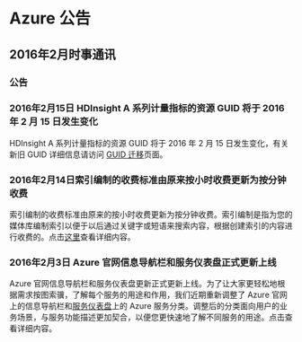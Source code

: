 <properties
	pageTitle="Azure 公告 | Azure"
    description="Azure历史公告，了解Azure自2013年落地中国后的所有相关信息。"
    services=""
    documentationCenter=""
    authors=""
    manager=""
    editor=""
    tags=""/>

<tags ms.service="what-is-new_archives" ms.date="" wacn.date="" wacn.lang="cn"/>

# Azure 公告
## 2016年2月时事通讯

### 公告
### 2016年2月15日 HDInsight A 系列计量指标的资源 GUID 将于 2016 年 2 月 15 日发生变化
HDInsight A 系列计量指标的资源 GUID 将于 2016 年 2 月 15 日发生变化，有关新旧 GUID 详细信息请访问 [GUID 迁移](/support/guid-migration)页面。

### 2016年2月14日索引编制的收费标准由原来按小时收费更新为按分钟收费
索引编制的收费标准由原来的按小时收费更新为按分钟收费。索引编制是指为您的媒体库编制索引以便于以后通过关键字或短语来搜索内容，根据创建索引的内容进行收费的。点击[这里](/pricing/details/media-services/)查看详细内容。

### 2016年2月3日 Azure 官网信息导航栏和服务仪表盘正式更新上线
Azure 官网信息导航栏和服务仪表盘更新正式更新上线。为了让大家更轻松地根据需求按图索骥，了解每个服务的用途和作用，我们近期重新调整了 Azure 官网上的信息导航栏和[服务仪表盘](/support/service-dashboard/)上的 Azure 服务分类。调整后的分类面向用户的业务场景，与服务功能描述更加契合，以便您更快速地了解不同服务的用途。点击查看详细内容。
